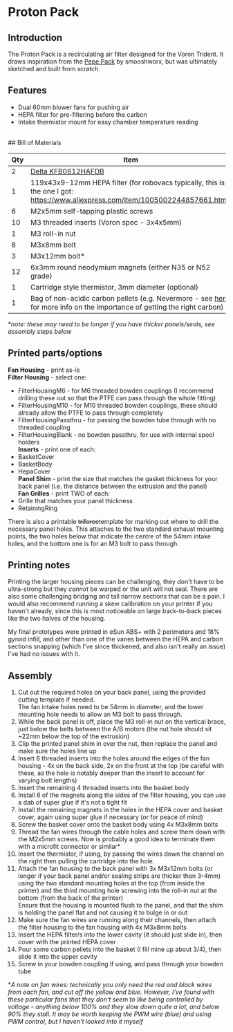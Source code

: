 # Proton Pack
## Introduction
The Proton Pack is a recirculating air filter designed for the Voron Trident.
It draws inspiration from the [Pepe Pack](https://github.com/smooshworx/pepe-pack) by smooshworx, but was ultimately sketched and built from scratch.
<br/>
## Features
- Dual 60mm blower fans for pushing air
- HEPA filter for pre-filtering before the carbon
- Intake thermistor mount for easy chamber temperature reading
<br/>
## Bill of Materials  

Qty | Item
--- | ---
2 | [Delta KFB0612HAFDB](https://www.digikey.com.au/en/products/detail/delta-electronics/KFB0612HAFDB/9974259)
1 | 119x43x9-12mm HEPA filter (for robovacs typically, this is the one I got: <https://www.aliexpress.com/item/1005002244857661.html>)
6 | M2x5mm self-tapping plastic screws
10 | M3 threaded inserts (Voron spec - 3x4x5mm)
1 | M3 roll-in nut
8 | M3x8mm bolt
3 | M3x12mm bolt\*
12 | 6x3mm round neodymium magnets (either N35 or N52 grade)
1 | Cartridge style thermistor, 3mm diameter (optional)
1 | Bag of non-acidic carbon pellets (e.g. Nevermore - see [here](https://github.com/nevermore3d/Nevermore_Micro?tab=readme-ov-file#sourcing-the-proper-acid-free-carbon) for more info on the importance of getting the right carbon)

\**note: these may need to be longer if you have thicker panels/seals, see assembly steps below*
<br/>
## Printed parts/options
**Fan Housing** - print as-is  
**Filter Housing** - select one:
- FilterHousingM6 - for M6 threaded bowden couplings (I recommend drilling these out so that the PTFE can pass through the whole fitting)
- FilterHousingM10 - for M10 threaded bowden couplings, these should already allow the PTFE to pass through completely
- FilterHousingPassthru - for passing the bowden tube through with no threaded coupling
- FilterHousingBlank - no bowden passthru, for use with internal spool holders  
**Inserts** - print one of each:
- BasketCover
- BasketBody
- HepaCover  
**Panel Shim** - print the size that matches the gasket thickness for your back panel (i.e. the distance between the extrusion and the panel)  
**Fan Grilles** - print TWO of each:
- Grille that matches your panel thickness
- RetainingRing

There is also a printable ~~triforce~~template for marking out where to drill the necessary panel holes.
This attaches to the two standard exhaust mounting points, the two holes below that indicate the centre of the 54mm intake holes, and the bottom one is for an M3 bolt to pass through.

## Printing notes
Printing the larger housing pieces can be challenging, they don't have to be ultra-strong but they *cannot* be warped or the unit will not seal.
There are also some challenging bridging and tall narrow sections that can be a pain.
I would also recommend running a skew calibration on your printer if you haven't already, since this is most noticeable on large back-to-back pieces like the two halves of the housing.

My final prototypes were printed in eSun ABS+ with 2 perimeters and 18% gyroid infill, and other than one of the vanes between the HEPA and carbon sections snapping (which I've since thickened, and also isn't really an issue) I've had no issues with it.
<br/>
## Assembly
1. Cut out the required holes on your back panel, using the provided cutting template if needed.  
   The fan intake holes need to be 54mm in diameter, and the lower mounting hole needs to allow an M3 bolt to pass through.
2. While the back panel is off, place the M3 roll-in nut on the vertical brace, just below the belts between the A/B motors (the nut hole should sit ~22mm below the top of the extrusion)
3. Clip the printed panel shim in over the nut, then replace the panel and make sure the holes line up
4. Insert 6 threaded inserts into the holes around the edges of the fan housing - 4x on the back side, 2x on the front at the top (be careful with these, as the hole is notably deeper than the insert to account for varying bolt lengths)
5. Insert the remaining 4 threaded inserts into the basket body
6. Install 6 of the magnets along the sides of the filter housing, you can use a dab of super glue if it's not a tight fit
7. Install the remaining magnets in the holes in the HEPA cover and basket cover, again using super glue if necessary (or for peace of mind)
8. Screw the basket cover onto the basket body using 4x M3x8mm bolts
9. Thread the fan wires through the cable holes and screw them down with the M2x5mm screws. Now is probably a good idea to terminate them with a microfit connector or similar\*
10. Insert the thermistor, if using, by passing the wires down the channel on the right then pulling the cartridge into the hole.
11. Attach the fan housing to the back panel with 3x M3x12mm bolts (or longer if your back panel and/or sealing strips are thicker than 3-4mm) using the two standard mounting holes at the top (from inside the printer) and the third mounting hole screwing into the roll-in nut at the bottom (from the back of the printer)  
   Ensure that the housing is mounted flush to the panel, and that the shim is holding the panel flat and not causing it to bulge in or out
12. Make sure the fan wires are running along their channels, then attach the filter housing to the fan housing with 4x M3x8mm bolts
13. Insert the HEPA filter/s into the lower cavity (it should just slide in), then cover with the printed HEPA cover
14. Pour some carbon pellets into the basket (I fill mine up about 3/4), then slide it into the upper cavity
15. Screw in your bowden coupling if using, and pass through your bowden tube

\**A note on fan wires: technically you only need the red and black wires from each fan, and cut off the yellow and blue. However, I've found with these particular fans that they don't seem to like being controlled by voltage - anything below 100% and they slow down quite a lot, and below 90% they stall.*
*It may be worth keeping the PWM wire (blue) and using PWM control, but I haven't looked into it myself*
